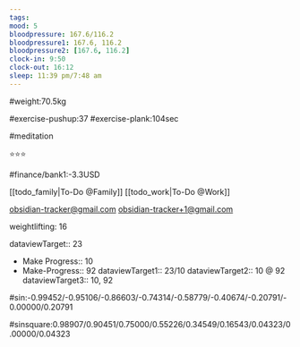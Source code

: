 ```yaml
---
tags: 
mood: 5
bloodpressure: 167.6/116.2
bloodpressure1: 167.6, 116.2
bloodpressure2: [167.6, 116.2]
clock-in: 9:50
clock-out: 16:12
sleep: 11:39 pm/7:48 am
---
```


#weight:70.5kg

#exercise-pushup:37
#exercise-plank:104sec

#meditation

⭐⭐⭐

#finance/bank1:-3.3USD

[[todo_family|To-Do @Family]]
[[todo_work|To-Do @Work]]

obsidian-tracker@gmail.com
obsidian-tracker+1@gmail.com

weightlifting: 16

dataviewTarget:: 23
- Make Progress:: 10
- Make-Progress:: 92
dataviewTarget1:: 23/10
dataviewTarget2:: 10 @ 92
dataviewTarget3:: 10, 92

#sin:-0.99452/-0.95106/-0.86603/-0.74314/-0.58779/-0.40674/-0.20791/-0.00000/0.20791

#sinsquare:0.98907/0.90451/0.75000/0.55226/0.34549/0.16543/0.04323/0.00000/0.04323

